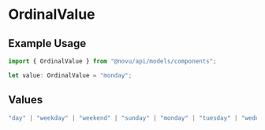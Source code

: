 # OrdinalValue

## Example Usage

```typescript
import { OrdinalValue } from "@novu/api/models/components";

let value: OrdinalValue = "monday";
```

## Values

```typescript
"day" | "weekday" | "weekend" | "sunday" | "monday" | "tuesday" | "wednesday" | "thursday" | "friday" | "saturday"
```